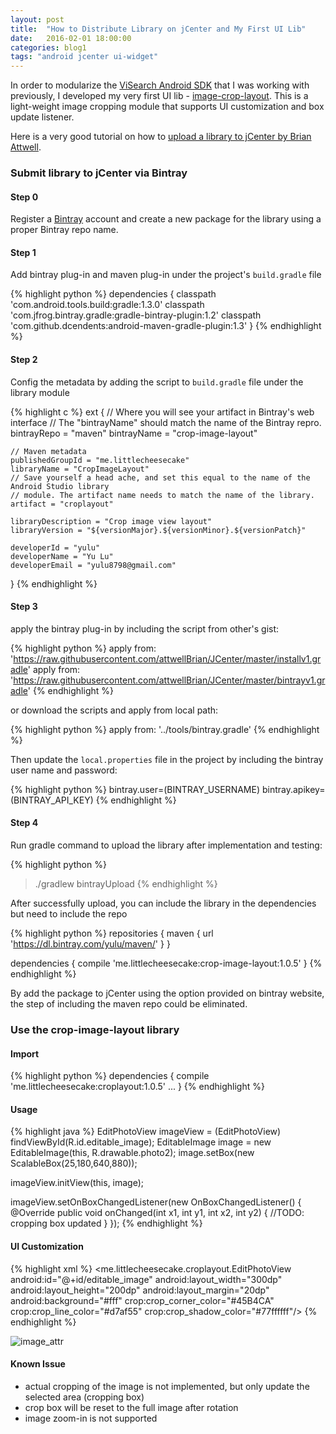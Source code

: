 ```yaml
---
layout: post
title:  "How to Distribute Library on jCenter and My First UI Lib"
date:   2016-02-01 18:00:00
categories: blog1
tags: "android jcenter ui-widget"
---
```


In order to modularize the [ViSearch Android SDK](https://github.com/visenze/visearch-sdk-android) that I was working with previously, I developed my very first UI lib - [image-crop-layout](https://github.com/yulu/crop-image-layout). This is a light-weight image cropping module that supports UI customization and box update listener.

Here is a very good tutorial on how to [upload a library to jCenter by Brian Attwell](http://brianattwell.com/distributing-android-libs-via-jcenter/).

### Submit library to jCenter via Bintray

#### Step 0
Register a [Bintray](https://bintray.com/) account and create a new package for the library using a proper Bintray repo name.

#### Step 1
Add bintray plug-in and maven plug-in under the project's `build.gradle` file

{% highlight python %}
    dependencies {
        classpath 'com.android.tools.build:gradle:1.3.0'
        classpath 'com.jfrog.bintray.gradle:gradle-bintray-plugin:1.2'
        classpath 'com.github.dcendents:android-maven-gradle-plugin:1.3'
    }
{% endhighlight %}

#### Step 2
Config the metadata by adding the script to `build.gradle` file under the library module

{% highlight c %}
ext {
    // Where you will see your artifact in Bintray's web interface
    // The "bintrayName" should match the name of the Bintray repro.
    bintrayRepo = "maven"
    bintrayName = "crop-image-layout"

    // Maven metadata
    publishedGroupId = "me.littlecheesecake"
    libraryName = "CropImageLayout"
    // Save yourself a head ache, and set this equal to the name of the Android Studio library
    // module. The artifact name needs to match the name of the library.
    artifact = "croplayout"

    libraryDescription = "Crop image view layout"
    libraryVersion = "${versionMajor}.${versionMinor}.${versionPatch}"

    developerId = "yulu"
    developerName = "Yu Lu"
    developerEmail = "yulu8798@gmail.com"
}
{% endhighlight %}

#### Step 3
apply the bintray plug-in by including the script from other's gist:

{% highlight python %}
apply from: 'https://raw.githubusercontent.com/attwellBrian/JCenter/master/installv1.gradle'
apply from: 'https://raw.githubusercontent.com/attwellBrian/JCenter/master/bintrayv1.gradle'
{% endhighlight %}

or download the scripts and apply from local path:

{% highlight python %}
apply from: '../tools/bintray.gradle'
{% endhighlight %}

Then update the `local.properties` file in the project by including the bintray user name and password:

{% highlight python %}
bintray.user=(BINTRAY_USERNAME)
bintray.apikey=(BINTRAY_API_KEY)
{% endhighlight %}

#### Step 4
Run gradle command to upload the library after implementation and testing:

{% highlight python %}
> ./gradlew bintrayUpload
{% endhighlight %}

After successfully upload, you can include the library in the dependencies but need to include the repo

{% highlight python %}
repositories {
    maven {
        url 'https://dl.bintray.com/yulu/maven/'
    }
}

dependencies {
    compile 'me.littlecheesecake:crop-image-layout:1.0.5'
}
{% endhighlight %}

By add the package to jCenter using the option provided on bintray website, the step of including the maven repo could be eliminated.

### Use the crop-image-layout library

#### Import

{% highlight python %}
dependencies {
    compile 'me.littlecheesecake:croplayout:1.0.5'
    ...
}
{% endhighlight %}

#### Usage

{% highlight java %}
EditPhotoView imageView = (EditPhotoView) findViewById(R.id.editable_image);
EditableImage image = new EditableImage(this, R.drawable.photo2);
image.setBox(new ScalableBox(25,180,640,880));

imageView.initView(this, image);

imageView.setOnBoxChangedListener(new OnBoxChangedListener() {
    @Override
    public void onChanged(int x1, int y1, int x2, int y2) {
        //TODO: cropping box updated
    }
});
{% endhighlight %}

#### UI Customization

{% highlight xml %}
<me.littlecheesecake.croplayout.EditPhotoView
    android:id="@+id/editable_image"
    android:layout_width="300dp"
    android:layout_height="200dp"
    android:layout_margin="20dp"
    android:background="#fff"
    crop:crop_corner_color="#45B4CA"
    crop:crop_line_color="#d7af55"
    crop:crop_shadow_color="#77ffffff"/>
{% endhighlight %}

![image_attr](https://raw.githubusercontent.com/yulu/crop-image-layout/master/doc/crop_attr.png)


#### Known Issue

- actual cropping of the image is not implemented, but only update the selected area (cropping box)
- crop box will be reset to the full image after rotation
- image zoom-in is not supported
